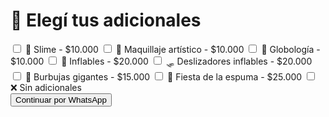 <!DOCTYPE html>
<html lang="es">
<head>
  <meta charset="UTF-8">
  <meta name="viewport" content="width=device-width, initial-scale=1.0">
  <title>Seleccionar Adicionales</title>
  <script src="https://cdn.tailwindcss.com"></script>
</head>
<body class="bg-gradient-to-br from-yellow-50 via-pink-50 to-orange-100 min-h-screen p-8">
  <div class="max-w-3xl mx-auto bg-white shadow-lg rounded-xl p-6">
    <h1 class="text-3xl font-bold text-center text-orange-500 mb-4">🎁 Elegí tus adicionales</h1>
    <form id="formAdicionales" class="space-y-4">
      <div class="space-y-2">
        <label class="flex items-center gap-2">
          <input type="checkbox" name="adicionales" value="Slime">
          🎈 Slime - $10.000
        </label>
        <label class="flex items-center gap-2">
          <input type="checkbox" name="adicionales" value="Maquillaje artístico">
          🎨 Maquillaje artístico - $10.000
        </label>
        <label class="flex items-center gap-2">
          <input type="checkbox" name="adicionales" value="Globología">
          🎈 Globología - $10.000
        </label>
        <label class="flex items-center gap-2">
          <input type="checkbox" name="adicionales" value="Inflables">
          🏰 Inflables - $20.000
        </label>
        <label class="flex items-center gap-2">
          <input type="checkbox" name="adicionales" value="Deslizadores inflables">
          🛷 Deslizadores inflables - $20.000
        </label>
        <label class="flex items-center gap-2">
          <input type="checkbox" name="adicionales" value="Burbujas gigantes">
          🔵 Burbujas gigantes - $15.000
        </label>
        <label class="flex items-center gap-2">
          <input type="checkbox" name="adicionales" value="Fiesta de la espuma">
          🎊 Fiesta de la espuma - $25.000
        </label>
        <label class="flex items-center gap-2">
          <input type="checkbox" name="adicionales" value="Sin adicionales" id="sinAdicionales">
          ❌ Sin adicionales
        </label>
      </div>
      <div class="text-center mt-6">
        <button type="submit" class="bg-orange-500 hover:bg-orange-600 text-white px-6 py-3 rounded-full shadow font-semibold transition">Continuar por WhatsApp</button>
      </div>
    </form>
  </div>

  <script>
    const form = document.getElementById('formAdicionales');
    const sinAdicionales = document.getElementById('sinAdicionales');

    form.addEventListener('submit', function (e) {
      e.preventDefault();
      const seleccionados = [];
      form.querySelectorAll('input[type=checkbox]:checked').forEach(input => {
        if (input.value !== 'Sin adicionales') seleccionados.push(input.value);
      });

      const mensaje = seleccionados.length > 0 ?
        `Hola, quiero reservar una propuesta con los siguientes adicionales: ${seleccionados.join(', ')}` :
        `Hola, quiero reservar una propuesta sin adicionales.`;

      const url = `https://wa.me/5492645123339?text=${encodeURIComponent(mensaje)}`;
      window.open(url, '_blank');
    });
  </script>
</body>
</html>

